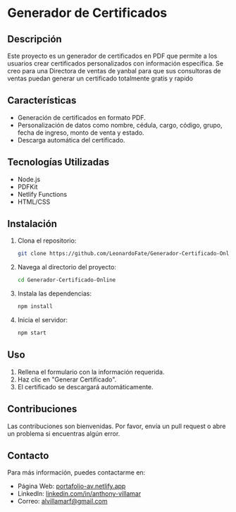 # Generador de Certificados

## Descripción
Este proyecto es un generador de certificados en PDF que permite a los usuarios crear certificados personalizados con información específica.
Se creo para una Directora de ventas de yanbal para que sus consultoras de ventas puedan generar un certificado totalmente gratis y rapido

## Características
- Generación de certificados en formato PDF.
- Personalización de datos como nombre, cédula, cargo, código, grupo, fecha de ingreso, monto de venta y estado.
- Descarga automática del certificado.

## Tecnologías Utilizadas
- Node.js
- PDFKit
- Netlify Functions
- HTML/CSS

## Instalación
1. Clona el repositorio:
   ```bash
   git clone https://github.com/LeonardoFate/Generador-Certificado-Online

2. Navega al directorio del proyecto:
   ```bash
   cd Generador-Certificado-Online
3. Instala las dependencias:
   ```bash
   npm install
4. Inicia el servidor:
   ```bash
   npm start

## Uso
1. Rellena el formulario con la información requerida.
2. Haz clic en "Generar Certificado".
3. El certificado se descargará automáticamente.

## Contribuciones
Las contribuciones son bienvenidas. Por favor, envía un pull request o abre un problema si encuentras algún error.

## Contacto
Para más información, puedes contactarme en:
- Página Web: [portafolio-av.netlify.app](https://portafolio-av.netlify.app)  
- LinkedIn: [linkedin.com/in/anthony-villamar](https://linkedin.com/in/anthony-villamar/)  
- Correo: [alvillamarf@gmail.com](mailto:alvillamarf@gmail.com)

